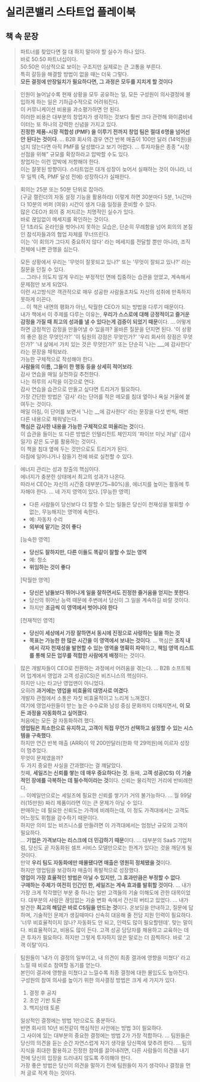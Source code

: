 # 실리콘밸리 스타트업 플레이북

## 책 속 문장

> 파트너를 찾았다면 절 대 하지 말아야 할 실수가 하나 있다.  
> 바로 50:50 파트너십이다.   
> 50:50은 이상적으로 보이는 구조지만 실제로는 큰 고통을 부른다.  
> 특히 갈등을 해결할 방법이 없을 때는 더욱 그렇다.  
> **모든 결정에 만장일치가 필요하다면, 그 과정은 모두를 지치게 할 것이다**

> 인원이 늘어날수록 현재 상황을 모두 공유하는 일, 모든 구성원이 의사결정에 몰입하게 하는 일은 기하급수적으로 어려워진다.  
> 이 커뮤니케이션 비용을 과소평가하면 안 된다.  
> 이러한 비용은 대부분의 창업자가 생각하는 것보다 훨씬 크다
> 관련해 와이콤비네이터는 또 하나의 강력한 신념을 가지고 있다.  
> **진정한 제품-시장 적합성 (PMF) 을 이루기 전까지 창업 팀은 절대 6명을 넘어선 안 된다는 것이다**.
> ...
> B2B 회사의 경우 연간 반복 매출이 100만 달러 (14억원)을 넘지 않는다면 아직 PMF를 달성했다고 보기 어렵다.
> ...
> 투자자들은 종종 "시장 선점을 위해" 규모를 확장하라고 압박할 수도 있다.  
> 창업자는 이런 압박에 저항해야 한다.  
> 이는 잘못된 방향이다.
> 스타트업은 대개 성장이 늦어서 실패하는 것이 아니라, 너무 일찍 (즉, PMF 달성 전에) 성장하다가 실패한다.

> 회의는 25분 또는 50분 단위로 잡아라.  
> (구글 캘린더의 자동 설정 기능을 활용하라)
> 이렇게 하면 30분마다 5분, 1시간마다 10분의 버퍼 (여유) 시간이 생겨 다음 일정을 준비할 수 있다.  
> 많은 CEO가 회의 중 저지르는 치명적인 실수가 있다.  
> 바로 끊임없이 메세지를 확인하는 것이다.  
> 단 1초라도 온라인을 벗어나지 못하는 모습은, 단순히 무례함을 넘어 회의의 본질인 참석자들과의 협업 자체를 무너뜨린다.  
> 이는 '이 회의가 그다지 중요하지 않다' 라는 메세지를 전달할 뿐만 아니라, 조직 전체에 나쁜 관행을 심는다.

> 모든 상황에서 우리는 '무엇이 잘못되고 있나?' 또는 '무엇이 잘되고 있나?' 라는 질문을 던질 수 있다.  
> ...
> 그러나 의도치 않게 우리는 부정적인 면에 집중하는 습관을 얻었고, 계속해서 문제점만 보게 되었다.  
> 이런 사고방식은 객관적으로 매우 성공한 사람들조차도 자신의 성취에 만족하지 못하게 이끈다.  
> ...
> 이 책은 내면의 평화가 아닌, 탁월한 CEO가 되는 방법을 다루기 때문이다.  
> 내가 책에서 이 주제를 다루는 이유는, **우리가 스스로에 대해 긍정적이고 즐거운 감정을 가질 때 최고의 성과를 낼 수 있다는게 검증이 되었기 때문**이다.
> ...
> 어떻게 하면 긍정적인 감정을 만들어낼 수 있을까?
> 올바른 질문을 던지면 된다.
> '이 상황의 좋은 점은 무엇인가?'
> '이 팀원의 강점은 무엇인가?'
> '우리 회사의 장점은 무엇인가?'
> '내 삶에서 가치 있는 것은 무엇인가?'
> 또는 단순히 '나는 ___에 감사한다' 라는 문장을 채워보라.  
> 가능한 구체적으로 작성해야 한다.  
> **사람들의 이름, 그들이 한 행동 등을 상세히 적어보라**.  
> 감사 연습을 매일 실천하길 추천한다.  
> 나는 하루의 시작을 이것으로 연다.  
> 감사 연습을 습관으로 만들고 싶다면 트리거가 필요하다.  
> 가장 간단한 방법은 '감사' 라는 단어를 적은 메모를 침대 옆이나 욕실 거울에 붙여두는 것이다.  
> 매일 아침, 이 단어를 보면서 '나는 __에 감사한다' 라는 문장을 다섯 번씩, 매번 다른 내용으로 채워넣는다.  
> **핵심은 감사한 내용을 가능한 구체적으로 떠올리는 것**이다.  
> 이 습관을 들이는 또 다른 방법은 인텔리전트 체인지의 '파이브 미닛 저널' (감사 일기) 같은 도구를 활용하는 것이다.  
> 이 책을 침대 옆에 두는 것만으로도 트리거가 된다.  
> 아침에 일어나거나 잠들기 전에 바로 실천할 수 있다.

> 에너지 관리는 성과 창출의 핵심이다.  
> 에너지가 충분한 상태에서 최고의 성과가 나온다.  
> 따라서 CEO는 자신의 시간중 대부분(75~80%)을, 에너지를 높이는 활동에 투자해야 한다.
> ...
> 네 가지 영역이 있다.
> [무능한 영역]
> - 다른 사람들이 당신보다 더 잘할 수 있는 일들은 당신이 천재성을 발휘할 수 없는, 무능해지는 영역에 속한다.  
> - 예: 자동차 수리
> - **외부에 맡기는 것이 좋다**
> 
> [능숙한 영역]
> - **당신도 잘하지만, 다른 이들도 똑같이 잘할 수 있는 영역**
> - 예: 청소
> - **위임하는 것이 좋다**
> 
> [탁월한 영역]
> - **당신은 남들보다 뛰어나게 일을 잘하면서도 진정한 즐거움을 얻지는 못한다**.
> - 당신의 뛰어난 능력 때문에 주변에서 당신이 그 일을 계속하길 바랄 것이다.
> - 하지만 **조금씩 이 영역에서 벗어나야 한다**
> 
> [천재적인 영역]
> - **당신이 세상에서 가장 잘하면서 동시에 진정으로 사랑하는 일을 하는 것**
> - **목표는 가능한 한 많은 시간을 이 영역에서 보내는 것이다**.
> ...
> 핵심은 **조직 내에서 각자 천재성을 발현할 수 있는 영역을 명확히 파악**하고, **책임 영역 리스트를 통해 모든 업무를 적합한 사람에게 배정**하는 것이다.

> 많은 개발자들이 CEO로 전환하는 과정에서 어려움을 겪는다.
> ...
> B2B 소프트웨어 업계에서 영업과 고객 성공(CS)은 비즈니스의 핵심이다.  
> 하지만 나는 타고난 영업맨이 아니었다.  
> 오히려 **과거에는 영업을 비효율의 대명사로 여겼다**.  
> 개발자 관점에서 소통은 자칫 비효율적이고 느리게 느껴졌다.  
> 여기에 영업사원들이 받는 높은 수수료와 남성 중심 문화까지 더해지면서, **이 모든 과정을 자동화하고 싶어졌다**.  
> 처음에는 모든 걸 자동화하려 했다.  
> **영업팀은 최소한으로 유지하고, 고객이 직접 무언가 선택하고 설정할 수 있는 시스템을 구축했다**.  
> 하지만 연간 반복 매출 (ARR)이 약 200만달러(한화 약 29억원)에 이르자 성장이 멈추었다.  
> 무엇이 문제였을까?  
> 두 가지 중요한 사실을 간과했다는 걸 꺠달았다.  
> 첫째, **세일즈는 신뢰를 쌓는 데 매우 중요하다는 것**.
> 둘째, **고객 성공(CS) 이 기술적인 장애를 극복하는 데 필수적이라는 것**이다.
> 신뢰는 물리적인 거리에 반비례한다.  
> ...
> 이메일만으로는 세일즈에 필요한 신뢰를 쌓기가 거의 불가능하다.
> ...
> 월 99달러(15만원) 짜리 제품이라면 이는 큰 문제가 아닐 수 있다.  
> 판매하는 데 필요한 신뢰도는 가격에 비례하는데, 이 정도 가격대에서는 고객도 어느정도 위험을 감수하기 때문이다.  
> 하지만 의미 있는 비즈니스를 만들려면 이 가격대에서는 엄청난 규모의 고객이 필요하다.  
> ...
> **기업은 가격보다는 리스크에 더 민감하기 때문**이다.
> ...
> 대부분의 SaaS 기업처럼, 당신도 곧 자동화된 셀프 서비스 모델만으로는 한계가 있다는 것을 깨닫게 될 것이다.  
> 만약 **우리 팀도 자동화에만 매몰됐다면 매출은 영원히 정체됐을 것**이다.  
> 하지만 영업팀을 보강하자 매출이 폭발적으로 성장했다.  
> **영업이 가장 효율적인 방법은 아닐 수 있지만, 그 효과만큼은 부정할 수 없다**.  
> **구매하는 주체가 여전히 인간인 한, 세일즈는 계속 효과를 발휘할 것이다**.
> ...
> 내가 가장 크게 착각했던 부분 중 하나는 일반 고객들의 기술 이해도에 관한 대목이었다.
> 대부분의 사람은 끊임없는 기술 변화 속에서 간신히 버티고 있었다.
> ...
> 내가 발견한 **최고의 해답은 바로 CS팀을 만드는 것**이다.
온보딩을 안내하고, 질문에 답하며, 기술적인 문제가 생길때마다 신속히 대응해 줄 전담 지원 인력이 필요하다.
'너무 비효율적이지 않나? 자동화도 안 되고, 인력도 많이 필요할텐데'. 
맞는 말이다.
비효율적이고, 비용도 많이 든다.
고객 성공 담당자를 채용하고 교육하는 데 큰 투자가 필요하다.
하지만 그렇게 투자하지 않은 말로는 더 끔찍하다.
바로 '고객 이탈'이다.

> 팀원들이 '내가 이 결정의 일부이고, 내 의견이 최종 결과에 영향을 미쳤다' 라고 느낄 때 비로소 참여할 동기를 얻는다.  
> 본인이 결과에 영향을 미쳤다고 느낄수록 최종 결정에 대한 몰입도도 높아진다.
> 구성원의 참여 의사를 높이기 위한 의사결정 방법은 크게 세 가지가 있다.
> 1. 결정 후 공지
> 2. 초안 기반 토론
> 3. 백지상태 토론
>
> 일상적인 결정에는 방법 1만으로도 충분하다.  
> 반면 회사의 10년 비전같이 핵심적인 사안에는 방법 3이 필요하다.  
> 그 사이에 있는 대부분의 중요한 결정에는 방법 2가 가장 적합하다.
> ...
> 팀원들은 당신의 의견을 듣는 순간 자연스럽게 자기 생각을 당신쪽에 맞추려 한다.
> ...
> 팀의 지식을 최대한 활용하고 진정한 참여를 끌어내려면, 다른 사람들이 의견을 내기 전에 당신의 입장을 드러내지 않도록 주의해야 한다.  
> 가장 좋은 방법은 당신이 의견을 말하기 전에 팀원들이 자기 생각이나 결정을 먼저 글로 적게 하는 것이다.